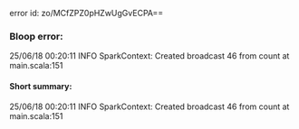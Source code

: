 error id: zo/MCfZPZ0pHZwUgGvECPA==
### Bloop error:

25/06/18 00:20:11 INFO SparkContext: Created broadcast 46 from count at main.scala:151
#### Short summary: 

25/06/18 00:20:11 INFO SparkContext: Created broadcast 46 from count at main.scala:151